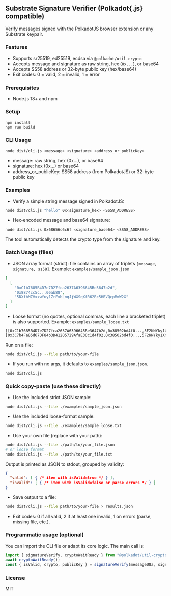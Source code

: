 ## Substrate Signature Verifier (Polkadot{.js} compatible)

Verify messages signed with the PolkadotJS browser extension or any Substrate keypair.

### Features
- Supports sr25519, ed25519, ecdsa via `@polkadot/util-crypto`
- Accepts message and signature as raw string, hex (`0x...`), or base64
- Accepts SS58 address or 32-byte public key (hex/base64)
- Exit codes: 0 = valid, 2 = invalid, 1 = error

### Prerequisites
- Node.js 18+ and npm

### Setup
```bash
npm install
npm run build
```

### CLI Usage
```bash
node dist/cli.js <message> <signature> <address_or_publicKey>
```
- message: raw string, hex (0x...), or base64
- signature: hex (0x...) or base64
- address_or_publicKey: SS58 address (from PolkadotJS) or 32-byte public key

### Examples
- Verify a simple string message signed in PolkadotJS:
```bash
node dist/cli.js "hello" 0x<signature_hex> <SS58_ADDRESS>
```
- Hex-encoded message and base64 signature:
```bash
node dist/cli.js 0x68656c6c6f <signature_base64> <SS58_ADDRESS>
```

The tool automatically detects the crypto type from the signature and key.

### Batch Usage (files)
- JSON array format (strict): file contains an array of triplets `[message, signature, ss58]`.
Example: `examples/sample_json.json`
```json
[
  [
    "0xC1b7685B4D7e7D27fca2637A6396645Be3647b2d",
    "0x8874cc5c...06ab88",
    "5DXfbMZVxxwYuy1ZrFxbLnqJjWXSqXfR62Rc5HRVQcpMmW2X"
  ]
]
```
- Loose format (no quotes, optional commas, each line a bracketed triplet) is also supported.
Example: `examples/sample_loose.txt`
```
[[0xC1b7685B4D7e7D27fca2637A6396645Be3647b2d,0x38502bd4f0...,5F2KNYky1XfrF2nPk9J7VGKNattENsh1ncRvKbHv1VZeW9qF]
[0x3C7b4Fa85d67DF84b3D41205729AfaE30c1d4f02,0x38502bd4f0...,5F2KNYky1XfrF2nPk9J7VGKNattENsh1ncRvKbHv1VZeW9qF]]
```

Run on a file:
```bash
node dist/cli.js --file path/to/your-file
```
- If you run with no args, it defaults to `examples/sample_json.json`.
```bash
node dist/cli.js
```

### Quick copy-paste (use these directly)
- Use the included strict JSON sample:
```bash
node dist/cli.js --file ./examples/sample_json.json
```
- Use the included loose-format sample:
```bash
node dist/cli.js --file ./examples/sample_loose.txt
```
- Use your own file (replace with your path):
```bash
node dist/cli.js --file ./path/to/your_file.json
# or loose format
node dist/cli.js --file ./path/to/your_file.txt
```

Output is printed as JSON to stdout, grouped by validity:
```json
{
  "valid": [ { /* item with isValid=true */ } ],
  "invalid": [ { /* item with isValid=false or parse errors */ } ]
}
```
- Save output to a file:
```bash
node dist/cli.js --file path/to/your-file > results.json
```
- Exit codes: 0 if all valid, 2 if at least one invalid, 1 on errors (parse, missing file, etc.).

### Programmatic usage (optional)
You can import the CLI file or adapt its core logic. The main call is:
```ts
import { signatureVerify, cryptoWaitReady } from "@polkadot/util-crypto";
await cryptoWaitReady();
const { isValid, crypto, publicKey } = signatureVerify(messageU8a, signatureU8a, ss58OrPublicKey);
```

### License
MIT

